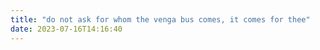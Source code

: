 ```yaml
---
title: "do not ask for whom the venga bus comes, it comes for thee"
date: 2023-07-16T14:16:40
---
```


